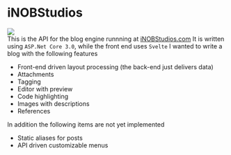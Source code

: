﻿# iNOBStudios
![](https://inobstudios.com/LOCCounterBadge/iNOBStudios/responses/pybadges)<br>
This is the API for the blog engine runnning at [iNOBStudios.com](https://inobstudios.com) It is written using `ASP.Net Core 3.0`, while the front end uses `Svelte`
I wanted to write a blog with the following features

 - Front-end driven layout processing (the back-end just delivers data)
 - Attachments
 - Tagging
 - Editor with preview
 - Code highlighting
 - Images with descriptions
 - References

 In addition the following items are not yet implemented
 - Static aliases for posts
 - API driven customizable menus